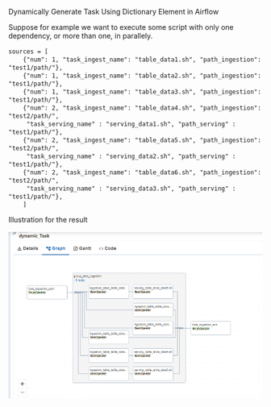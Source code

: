 Dynamically Generate Task Using Dictionary Element in Airflow

Suppose for example we want to execute some script with only one dependency, or more than one, in parallely.

```
sources = [
    {"num": 1, "task_ingest_name": "table_data1.sh", "path_ingestion": "test1/path/"},
    {"num": 1, "task_ingest_name": "table_data2.sh", "path_ingestion": "test1/path/"}, 
    {"num": 1, "task_ingest_name": "table_data3.sh", "path_ingestion": "test1/path/"},
    {"num": 2, "task_ingest_name": "table_data4.sh", "path_ingestion": "test2/path/", 
     "task_serving_name" : "serving_data1.sh", "path_serving" : "test1/path/"},
    {"num": 2, "task_ingest_name": "table_data5.sh", "path_ingestion": "test2/path/", 
     "task_serving_name" : "serving_data2.sh", "path_serving" : "test1/path/"},
    {"num": 2, "task_ingest_name": "table_data6.sh", "path_ingestion": "test2/path/", 
     "task_serving_name" : "serving_data3.sh", "path_serving" : "test1/path/"},
    ]
```

Illustration for the result

![Sample Image](https://raw.githubusercontent.com/muhk01/airflow_dynamic_task/main/img/dynamic_task.PNG)

